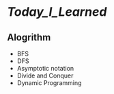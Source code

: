 ***Today_I_Learned***
===
Alogrithm
---
* BFS
* DFS
* Asymptotic notation
* Divide and Conquer
* Dynamic Programming